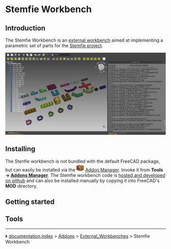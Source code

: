 # Stemfie Workbench
## Introduction

The Stemfie Workbench is an [external workbench](External_workbenches.md) aimed at implementing a parametric set of parts for the [Stemfie project](https://www.stemfie.org/).

 ![Stemfie Workbench set of parts\|700px](images/Stemfie_WB.jpg ) 

## Installing

The Stenfie workbench is not bundled with the default FreeCAD package, but can easily be installed via the <img alt="" src=images/Std_AddonMgr.svg  style="width:24px;"> [Addon Manager](Std_AddonMgr.md). Invoke it from **Tools → [Addons Manager](Std_AddonMgr.md)**. The Stemfie workbench code is [hosted and developed on github](https://github.com/bilbaomakers/StemfieWB) and can also be installed manually by copying it into FreeCAD\'s **MOD** directory.

## Getting started 

## Tools



---
⏵ [documentation index](../README.md) > [Addons](Category_Addons.md) > [External_Workbenches](Category_External_Workbenches.md) > Stemfie Workbench
